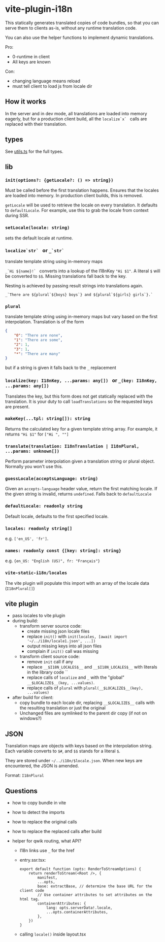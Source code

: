 # vite-plugin-i18n

This statically generates translated copies of code bundles, so that you can serve them to clients as-is, without any runtime translation code.

You can also use the helper functions to implement dynamic translations.

Pro:

- 0-runtime in client
- All keys are known

Con:

- changing language means reload
- must tell client to load js from locale dir

## How it works

In the server and in dev mode, all translations are loaded into memory eagerly, but for a production client build, all the ``localize`x` `` calls are replaced with their translation.

## types

See [utils.ts](./src/utils.ts) for the full types.

## lib

### `init(options?: {getLocale?: () => string})`

Must be called before the first translation happens. Ensures that the locales are loaded into memory.
In production client builds, this is removed.

`getLocale` will be used to retrieve the locale on every translation. It defaults to `defaultLocale`.
For example, use this to grab the locale from context during SSR.

### `setLocale(locale: string)`

sets the default locale at runtime.

### ``localize`str` `` or ``_`str` ``

translate template string using in-memory maps

``_`Hi ${name}!` `` converts into a lookup of the I18nKey `"Hi $1"`. A literal `$` will be converted to `$$`. Missing translations fall back to the key.

Nesting is achieved by passing result strings into translations again.

```tsx
_`There are ${plural`${boys} boys`} and ${plural`${girls} girls`}.`
```

### `plural`

translate template string using in-memory maps but vary based on the first interpolation. Translation is of the form

```json
{
	"0": "There are none",
	"1": "There are some",
	"2": 1,
	"3": 1,
	"*": "There are many"
}
```

but if a string is given it falls back to the `_` replacement

### `localize(key: I18nKey, ...params: any[]) ` or `_(key: I18nKey, ...params: any[])`

Translates the key, but this form does not get statically replaced with the translation.
It is your duty to call `loadTranslations` so the requested keys are present.

### `makeKey(...tpl: string[]): string`

Returns the calculated key for a given template string array. For example, it returns `"Hi $1"` for `["Hi ", ""]`

### `translate(translation: I18nTranslation | I18nPlural, ...params: unknown[])`

Perform parameter interpolation given a translation string or plural object. Normally you won't use this.

### `guessLocale(acceptsLanguage: string)`

Given an `accepts-language` header value, return the first matching locale.
If the given string is invalid, returns `undefined`.
Falls back to `defaultLocale`

### `defaultLocale: readonly string`

Default locale, defaults to the first specified locale.

### `locales: readonly string[]`

e.g. `['en_US', 'fr']`.

### `names: readonly const {[key: string]: string}`

e.g. `{en_US: "English (US)", fr: "Français"}`

### `vite-static-i18n/locales`

The vite plugin will populate this import with an array of the locale data (`I18nPlural[]`)

## vite plugin

- pass locales to vite plugin
- during build:
  - transform server source code:
    - create missing json locale files
    - replace `init()` with `init(locales, [await import '~/../i18n/locale1.json', ...])`
    - output missing keys into all json files
    - complain if `init()` call was missing
  - transform client source code:
    - remove `init` call if any
    - replace `__$I18N_LOCALES$__` and `__$I18N_LOCALES$__` with literals in the library code ``
    - replace calls of `localize` and `_` with the "global" `__$LOCALIZE$__(key, ...values)`.
    - replace calls of `plural` with `plural(__$LOCALIZE$__(key), ...values)`
- after build for client:
  - copy bundle to each locale dir, replacing `__$LOCALIZE$__` calls with the resulting translation or just the original
  - Unchanged files are symlinked to the parent dir copy (if not on windows?)

## JSON

Translation maps are objects with keys based on the interpolation string. Each variable converts to `$#`, and `$$` stands for a literal `$`.

They are stored under `~/../i18n/$locale.json`. When new keys are encountered, the JSON is amended.

Format: `I18nPlural`

## Questions

- how to copy bundle in vite
- how to detect the imports
- how to replace the original calls
- how to replace the replaced calls after build
- helper for qwik routing, what API?

  - I18n links use `_` for the href
  - entry.ssr.tsx:

    ```tsx
    export default function (opts: RenderToStreamOptions) {
    	return renderToStream(<Root />, {
    		manifest,
    		...opts,
    		base: extractBase, // determine the base URL for the client code
    		// Use container attributes to set attributes on the html tag.
    		containerAttributes: {
    			lang: opts.serverData!.locale,
    			...opts.containerAttributes,
    		},
    	})
    }
    ```

  - calling `locale()` inside layout.tsx
